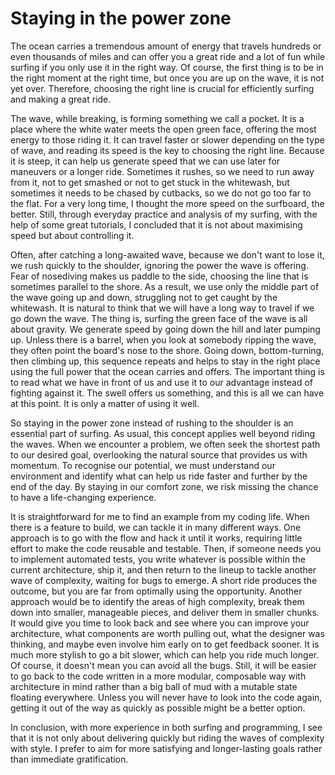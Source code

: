 # Staying in the power zone

The ocean carries a tremendous amount of energy that travels hundreds or even thousands of miles and can offer you a great ride and a lot of fun while surfing if you only use it in the right way. Of course, the first thing is to be in the right moment at the right time, but once you are up on the wave, it is not yet over. Therefore, choosing the right line is crucial for efficiently surfing and making a great ride.

The wave, while breaking, is forming something we call a pocket. It is a place where the white water meets the open green face, offering the most energy to those riding it. It can travel faster or slower depending on the type of wave, and reading its speed is the key to choosing the right line. Because it is steep, it can help us generate speed that we can use later for maneuvers or a longer ride. Sometimes it rushes, so we need to run away from it, not to get smashed or not to get stuck in the whitewash, but sometimes it needs to be chased by cutbacks, so we do not go too far to the flat. For a very long time, I thought the more speed on the surfboard, the better. Still, through everyday practice and analysis of my surfing, with the help of some great tutorials, I concluded that it is not about maximising speed but about controlling it.

Often, after catching a long-awaited wave, because we don't want to lose it, we rush quickly to the shoulder, ignoring the power the wave is offering. Fear of nosediving makes us paddle to the side, choosing the line that is sometimes parallel to the shore. As a result, we use only the middle part of the wave going up and down, struggling not to get caught by the whitewash. It is natural to think that we will have a long way to travel if we go down the wave. The thing is, surfing the green face of the wave is all about gravity. We generate speed by going down the hill and later pumping up. Unless there is a barrel, when you look at somebody ripping the wave, they often point the board's nose to the shore. Going down, bottom-turning, then climbing up, this sequence repeats and helps to stay in the right place using the full power that the ocean carries and offers. The important thing is to read what we have in front of us and use it to our advantage instead of fighting against it. The swell offers us something, and this is all we can have at this point. It is only a matter of using it well.

So staying in the power zone instead of rushing to the shoulder is an essential part of surfing. As usual, this concept applies well beyond riding the waves. When we encounter a problem, we often seek the shortest path to our desired goal, overlooking the natural source that provides us with momentum. To recognise our potential, we must understand our environment and identify what can help us ride faster and further by the end of the day. By staying in our comfort zone, we risk missing the chance to have a life-changing experience.

It is straightforward for me to find an example from my coding life. When there is a feature to build, we can tackle it in many different ways. One approach is to go with the flow and hack it until it works, requiring little effort to make the code reusable and testable. Then, if someone needs you to implement automated tests, you write whatever is possible within the current architecture, ship it, and then return to the lineup to tackle another wave of complexity, waiting for bugs to emerge. A short ride produces the outcome, but you are far from optimally using the opportunity. Another approach would be to identify the areas of high complexity, break them down into smaller, manageable pieces, and deliver them in smaller chunks. It would give you time to look back and see where you can improve your architecture, what components are worth pulling out, what the designer was thinking, and maybe even involve him early on to get feedback sooner. It is much more stylish to go a bit slower, which can help you ride much longer. Of course, it doesn't mean you can avoid all the bugs. Still, it will be easier to go back to the code written in a more modular, composable way with architecture in mind rather than a big ball of mud with a mutable state floating everywhere. Unless you will never have to look into the code again, getting it out of the way as quickly as possible might be a better option.

In conclusion, with more experience in both surfing and programming, I see that it is not only about delivering quickly but riding the waves of complexity with style. I prefer to aim for more satisfying and longer-lasting goals rather than immediate gratification.
